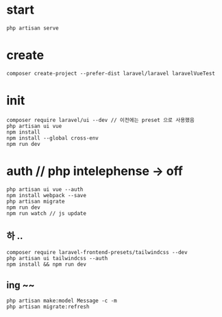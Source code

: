 # start

```
php artisan serve
```

# create

```
composer create-project --prefer-dist laravel/laravel laravelVueTest
```

# init

```
composer require laravel/ui --dev // 이전에는 preset 으로 사용했음
php artisan ui vue
npm install
npm install --global cross-env
npm run dev
```

# auth // php intelephense -> off

```
php artisan ui vue --auth
npm install webpack --save
php artisan migrate
npm run dev
npm run watch // js update
```

## 하 ..

```
composer require laravel-frontend-presets/tailwindcss --dev
php artisan ui tailwindcss --auth
npm install && npm run dev
```

## ing ~~

```
php artisan make:model Message -c -m
php artisan migrate:refresh
```
